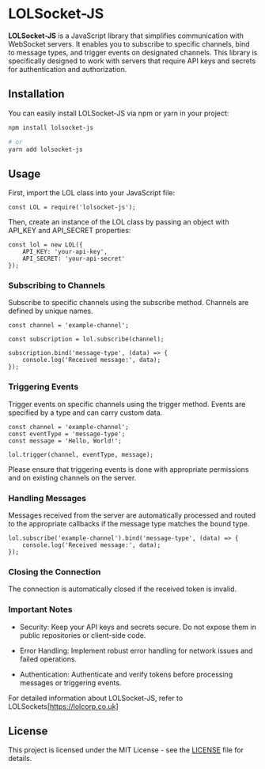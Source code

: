 # LOLSocket-JS

**LOLSocket-JS** is a JavaScript library that simplifies communication with WebSocket servers. It enables you to subscribe to specific channels, bind to message types, and trigger events on designated channels. This library is specifically designed to work with servers that require API keys and secrets for authentication and authorization.

## Installation

You can easily install LOLSocket-JS via npm or yarn in your project:

```bash
npm install lolsocket-js

# or
yarn add lolsocket-js
```

## Usage

First, import the LOL class into your JavaScript file:

```
const LOL = require('lolsocket-js');
```
Then, create an instance of the LOL class by passing an object with API_KEY and API_SECRET properties:

```
const lol = new LOL({
    API_KEY: 'your-api-key',
    API_SECRET: 'your-api-secret'
});

```
### Subscribing to Channels

Subscribe to specific channels using the subscribe method. Channels are defined by unique names.

```
const channel = 'example-channel';

const subscription = lol.subscribe(channel);

subscription.bind('message-type', (data) => {
    console.log('Received message:', data);
});

```

### Triggering Events

Trigger events on specific channels using the trigger method. Events are specified by a type and can carry custom data.

```
const channel = 'example-channel';
const eventType = 'message-type';
const message = 'Hello, World!';

lol.trigger(channel, eventType, message);
```
Please ensure that triggering events is done with appropriate permissions and on existing channels on the server.

### Handling Messages

Messages received from the server are automatically processed and routed to the appropriate callbacks if the message type matches the bound type.

```
lol.subscribe('example-channel').bind('message-type', (data) => {
    console.log('Received message:', data);
});
```
### Closing the Connection

The connection is automatically closed if the received token is invalid.

### Important Notes

* Security: Keep your API keys and secrets secure. Do not expose them in public repositories or client-side code.

* Error Handling: Implement robust error handling for network issues and failed operations.

* Authentication: Authenticate and verify tokens before processing messages or triggering events.

For detailed information about LOLSocket-JS, refer to LOLSockets[https://lolcorp.co.uk] 

## License
This project is licensed under the MIT License - see the [LICENSE](LICENSE) file for details.